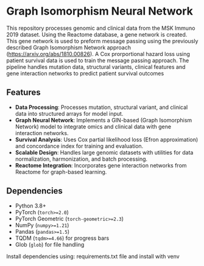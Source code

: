 # Graph Isomorphism Neural Network

This repository processes genomic and clinical data from the MSK Immuno 2019 dataset. Using the Reactome database, a gene network is created. This gene network is used to preform message passing using the previously described Graph Isomorphism Network approach (https://arxiv.org/abs/1810.00826). A Cox prorportional hazard loss using patient survival data is used to train the message passing approach. The pipeline handles mutation data, structural variants, clinical features and gene interaction networks to predict patient survival outcomes

## Features
- **Data Processing**: Processes mutation, structural variant, and clinical data into structured arrays for model input.
- **Graph Neural Network**: Implements a GIN-based (Graph Isomorphism Network) model to integrate omics and clinical data with gene interaction networks.
- **Survival Analysis**: Uses Cox partial likelihood loss (Efron approximation) and concordance index for training and evaluation.
- **Scalable Design**: Handles large genomic datasets with utilities for data normalization, harmonization, and batch processing.
- **Reactome Integration**: Incorporates gene interaction networks from Reactome for graph-based learning.

## Dependencies
- Python 3.8+
- PyTorch (`torch>=2.0`)
- PyTorch Geometric (`torch-geometric>=2.3`)
- NumPy (`numpy>=1.21`)
- Pandas (`pandas>=1.5`)
- TQDM (`tqdm>=4.66`) for progress bars
- Glob (`glob`) for file handling

Install dependencies using:
requirements.txt file and install with venv
